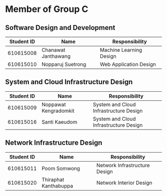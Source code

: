 # Member of Group C

## Software Design and Development

| Student ID | Name                | Responsibility          |
| ---------- | ------------------- | ----------------------- |
| 610615008  | Chanawat Janthawang | Machine Learning Design |
| 610615010  | Nopparuj Suetrong   | Web Application Design  |

## System and Cloud Infrastructure Design

| Student ID | Name                  | Responsibility                         |
| ---------- | --------------------- | -------------------------------------- |
| 610615009  | Noppawat Kengradomkit | System and Cloud Infrastructure Design |
| 610615016  | Santi Kaeudom         | System and Cloud Infrastructure Design |

## Network Infrastructure Design

| Student ID | Name                  | Responsibility                |
| ---------- | --------------------- | ----------------------------- |
| 610615011  | Poom Somwong          | Network Infrastructure Design |
| 610615020  | Thiraphat Kanthabuppa | Network Interior Design       |
